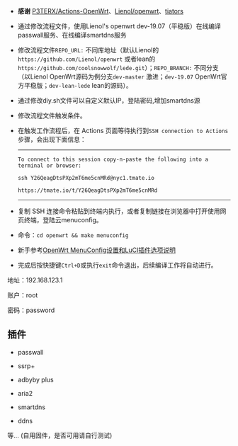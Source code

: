 - **感谢** [P3TERX/Actions-OpenWrt](https://github.com/P3TERX/Actions-OpenWrt)、[Lienol/openwrt](https://github.com/Lienol/openwrt)、[tiators](https://github.com/tiators/openwrt-youku-yk1-actions)

- 通过修改流程文件，使用Lienol's openwrt dev-19.07（平稳版）在线编译passwall服务、在线编译smartdns服务
- 修改流程文件`REPO_URL:` 不同库地址（默认Lienol的`https://github.com/Lienol/openwrt` 或者lean的`https://github.com/coolsnowwolf/lede.git`）；`REPO_BRANCH:` 不同分支 （以Lienol OpenWrt源码为例分支`dev-master` 激进；`dev-19.07` OpenWrt官方平稳版；`dev-lean-lede` lean的源码）。
- 通过修改diy.sh文件可以自定义默认IP，登陆密码,增加smartdns源
- 修改流程文件触发条件。
- 在触发工作流程后，在 Actions 页面等待执行到`SSH connection to Actions`步骤，会出现下面信息：  
  ***
  `To connect to this session copy-n-paste the following into a terminal or browser:` 
  
  `ssh Y26QeagDtsPXp2mT6me5cnMRd@nyc1.tmate.io`    
  
  `https://tmate.io/t/Y26QeagDtsPXp2mT6me5cnMRd`     
  ***
- 复制 SSH 连接命令粘贴到终端内执行，或者复制链接在浏览器中打开使用网页终端，登陆云menuconfig。
- 命令：`cd openwrt && make menuconfig`
- 新手参考[OpenWrt MenuConfig设置和LuCI插件选项说明](https://mtom.ml/827.html)   
- 完成后按快捷键`Ctrl+D`或执行`exit`命令退出，后续编译工作将自动进行。

地址：192.168.123.1

账户：root

密码：password


## 插件

* passwall

* ssrp+

* adbyby plus

* aria2

* smartdns

* ddns

等...
(自用固件，是否可用请自行测试)
